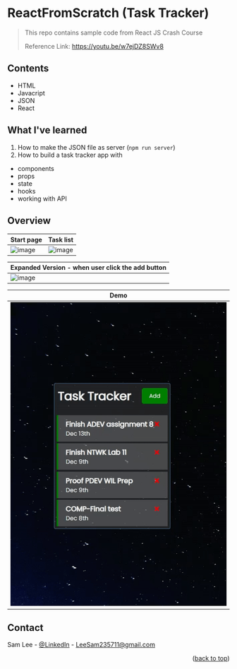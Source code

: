# ReactFromScratch (Task Tracker)
> This repo contains sample code from React JS Crash Course
>
> Reference Link: https://youtu.be/w7ejDZ8SWv8


## Contents
* HTML
* Javacript
* JSON
* React


## What I've learned
1. How to make the JSON file as server (`npm run server`)
2. How to build a task tracker app with
  - components
  - props
  - state
  - hooks
  - working with API


## Overview
| Start page | Task list |
|---------------------|---------------------|
| ![image](https://user-images.githubusercontent.com/96956309/206359863-f4702fea-6c5e-4079-85e7-8ec37ef6cb03.png) | ![image](https://user-images.githubusercontent.com/96956309/206358803-22d9060d-79f8-49ab-992a-c78c1c3b0828.png)|

| Expanded Version - when user click the add button | 
|---------------------|
|![image](https://user-images.githubusercontent.com/96956309/206359199-34784113-da45-42a8-bdec-7bee565e3a02.png) |

| Demo |
|---------------------|
|![](./task_tracker.gif) |

<!-- CONTACT -->
## Contact

Sam Lee - [@LinkedIn](https://www.linkedin.com/in/devsamlee/) - LeeSam235711@gmail.com


<p align="right">(<a href="#top">back to top</a>)</p>
